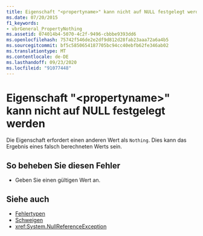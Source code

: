 ```yaml
---
title: Eigenschaft "<propertyname>" kann nicht auf NULL festgelegt werden
ms.date: 07/20/2015
f1_keywords:
- vbrGeneral_PropertyNothing
ms.assetid: 074014b4-5070-4c2f-9496-cbbbe9393dd6
ms.openlocfilehash: 75742f546de2e2df9d812d28fab23aaa72a6a4b5
ms.sourcegitcommit: bf5c5850654187705bc94cc40ebfb62fe346ab02
ms.translationtype: MT
ms.contentlocale: de-DE
ms.lasthandoff: 09/23/2020
ms.locfileid: "91077448"
---
```

# <a name="property-propertyname-cannot-be-set-to-nothing"></a>Eigenschaft "\<propertyname>" kann nicht auf NULL festgelegt werden

Die Eigenschaft erfordert einen anderen Wert als `Nothing`. Dies kann das Ergebnis eines falsch berechneten Werts sein.  
  
## <a name="to-correct-this-error"></a>So beheben Sie diesen Fehler  
  
- Geben Sie einen gültigen Wert an.  
  
## <a name="see-also"></a>Siehe auch

- [Fehlertypen](../programming-guide/language-features/error-types.md)
- [Schweigen](../language-reference/nothing.md)
- <xref:System.NullReferenceException>
